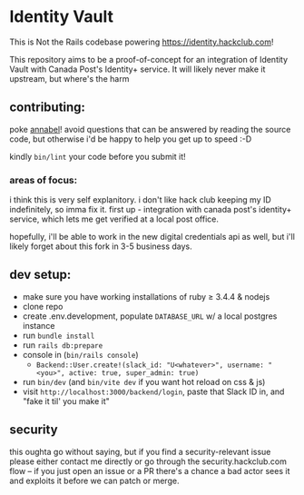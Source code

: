 # Identity Vault

This is Not the Rails codebase powering https://identity.hackclub.com!

This repository aims to be a proof-of-concept for an integration of Identity Vault with Canada Post's Identity+ service. It will likely never make it upstream, but where's the harm 

## contributing:
poke [annabel](https://hackclub.slack.com/team/U078HNSV750)!
avoid questions that can be answered by reading the source code, but otherwise i'd be happy to help you get up to speed :-D

kindly `bin/lint` your code before you submit it!
### areas of focus:
i think this is very self explanitory. i don't like hack club keeping my ID indefinitely, so imma fix it.
first up - integration with canada post's identity+ service, which lets me get verified at a local post office.

hopefully, i'll be able to work in the new digital credentials api as well, but i'll likely forget about this fork in 3-5 business days.

## dev setup:
- make sure you have working installations of ruby ≥ 3.4.4 & nodejs
- clone repo
- create .env.development, populate `DATABASE_URL` w/ a local postgres instance
- run `bundle install`
- run `rails db:prepare`
- console in (`bin/rails console`)
  - `Backend::User.create!(slack_id: "U<whatever>", username: "<you>", active: true, super_admin: true)`
- run `bin/dev` (and `bin/vite dev` if you want hot reload on css & js)
- visit `http://localhost:3000/backend/login`, paste that Slack ID in, and "fake it til' you make it"

## security

this oughta go without saying, but if you find a security-relevant issue please either contact me directly or go through the security.hackclub.com flow –
if you just open an issue or a PR there's a chance a bad actor sees it and exploits it before we can patch or merge.
